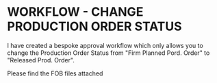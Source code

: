 WORKFLOW - CHANGE PRODUCTION ORDER STATUS
==========================================

I have created a bespoke approval workflow which only allows you to change the Production Order Status from "Firm Planned Pord. Order" to "Released Prod. Order".

Please find the FOB files attached

